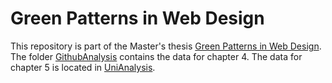 # Green Patterns in Web Design

This repository is part of the Master's thesis [Green Patterns in Web Design](http://resolver.tudelft.nl/uuid:0f17bd6c-ec99-4461-af0f-2ca35367d269).
The folder [GithubAnalysis](./GithubAnalysis) contains the data for chapter 4.
The data for chapter 5 is located in [UniAnalysis](./UniAnalysis).
